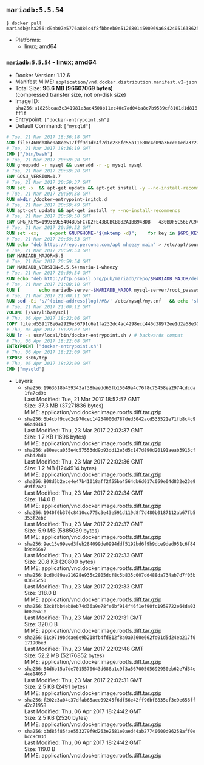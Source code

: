 ## `mariadb:5.5.54`

```console
$ docker pull mariadb@sha256:d9ab07e5776a886c4f8fbbeeb0e51268014590969a68424051638625fdd68e92
```

-	Platforms:
	-	linux; amd64

### `mariadb:5.5.54` - linux; amd64

-	Docker Version: 1.12.6
-	Manifest MIME: `application/vnd.docker.distribution.manifest.v2+json`
-	Total Size: **96.6 MB (96607069 bytes)**  
	(compressed transfer size, not on-disk size)
-	Image ID: `sha256:a1826bcaa3c341981e3ac4508b11ec40c7ad04ba8c7b9589cf8101d1d818ff1f`
-	Entrypoint: `["docker-entrypoint.sh"]`
-	Default Command: `["mysqld"]`

```dockerfile
# Tue, 21 Mar 2017 18:36:18 GMT
ADD file:460db8bc0a8ce517fff9d1dc4f7d1e238fc55a11e80c4d09a36cc01ed7372733 in / 
# Tue, 21 Mar 2017 18:36:19 GMT
CMD ["/bin/bash"]
# Tue, 21 Mar 2017 20:59:20 GMT
RUN groupadd -r mysql && useradd -r -g mysql mysql
# Tue, 21 Mar 2017 20:59:20 GMT
ENV GOSU_VERSION=1.7
# Tue, 21 Mar 2017 20:59:37 GMT
RUN set -x 	&& apt-get update && apt-get install -y --no-install-recommends ca-certificates wget && rm -rf /var/lib/apt/lists/* 	&& wget -O /usr/local/bin/gosu "https://github.com/tianon/gosu/releases/download/$GOSU_VERSION/gosu-$(dpkg --print-architecture)" 	&& wget -O /usr/local/bin/gosu.asc "https://github.com/tianon/gosu/releases/download/$GOSU_VERSION/gosu-$(dpkg --print-architecture).asc" 	&& export GNUPGHOME="$(mktemp -d)" 	&& gpg --keyserver ha.pool.sks-keyservers.net --recv-keys B42F6819007F00F88E364FD4036A9C25BF357DD4 	&& gpg --batch --verify /usr/local/bin/gosu.asc /usr/local/bin/gosu 	&& rm -r "$GNUPGHOME" /usr/local/bin/gosu.asc 	&& chmod +x /usr/local/bin/gosu 	&& gosu nobody true 	&& apt-get purge -y --auto-remove ca-certificates wget
# Tue, 21 Mar 2017 20:59:38 GMT
RUN mkdir /docker-entrypoint-initdb.d
# Tue, 21 Mar 2017 20:59:49 GMT
RUN apt-get update && apt-get install -y --no-install-recommends 		apt-transport-https ca-certificates 		pwgen 	&& rm -rf /var/lib/apt/lists/*
# Tue, 21 Mar 2017 20:59:50 GMT
ENV GPG_KEYS=199369E5404BD5FC7D2FE43BCBCB082A1BB943DB 	430BDF5C56E7C94E848EE60C1C4CBDCDCD2EFD2A 	4D1BB29D63D98E422B2113B19334A25F8507EFA5
# Tue, 21 Mar 2017 20:59:52 GMT
RUN set -ex; 	export GNUPGHOME="$(mktemp -d)"; 	for key in $GPG_KEYS; do 		gpg --keyserver ha.pool.sks-keyservers.net --recv-keys "$key"; 	done; 	gpg --export $GPG_KEYS > /etc/apt/trusted.gpg.d/mariadb.gpg; 	rm -r "$GNUPGHOME"; 	apt-key list
# Tue, 21 Mar 2017 20:59:53 GMT
RUN echo "deb https://repo.percona.com/apt wheezy main" > /etc/apt/sources.list.d/percona.list 	&& { 		echo 'Package: *'; 		echo 'Pin: release o=Percona Development Team'; 		echo 'Pin-Priority: 998'; 	} > /etc/apt/preferences.d/percona
# Tue, 21 Mar 2017 20:59:53 GMT
ENV MARIADB_MAJOR=5.5
# Tue, 21 Mar 2017 20:59:54 GMT
ENV MARIADB_VERSION=5.5.54+maria-1~wheezy
# Tue, 21 Mar 2017 20:59:54 GMT
RUN echo "deb http://ftp.osuosl.org/pub/mariadb/repo/$MARIADB_MAJOR/debian wheezy main" > /etc/apt/sources.list.d/mariadb.list 	&& { 		echo 'Package: *'; 		echo 'Pin: release o=MariaDB'; 		echo 'Pin-Priority: 999'; 	} > /etc/apt/preferences.d/mariadb
# Tue, 21 Mar 2017 21:00:10 GMT
RUN { 		echo mariadb-server-$MARIADB_MAJOR mysql-server/root_password password 'unused'; 		echo mariadb-server-$MARIADB_MAJOR mysql-server/root_password_again password 'unused'; 	} | debconf-set-selections 	&& apt-get update 	&& apt-get install -y 		mariadb-server=$MARIADB_VERSION 		percona-xtrabackup 		socat 	&& rm -rf /var/lib/apt/lists/* 	&& sed -ri 's/^user\s/#&/' /etc/mysql/my.cnf /etc/mysql/conf.d/* 	&& rm -rf /var/lib/mysql && mkdir -p /var/lib/mysql /var/run/mysqld 	&& chown -R mysql:mysql /var/lib/mysql /var/run/mysqld 	&& chmod 777 /var/run/mysqld
# Tue, 21 Mar 2017 21:00:11 GMT
RUN sed -Ei 's/^(bind-address|log)/#&/' /etc/mysql/my.cnf 	&& echo 'skip-host-cache\nskip-name-resolve' | awk '{ print } $1 == "[mysqld]" && c == 0 { c = 1; system("cat") }' /etc/mysql/my.cnf > /tmp/my.cnf 	&& mv /tmp/my.cnf /etc/mysql/my.cnf
# Tue, 21 Mar 2017 21:00:12 GMT
VOLUME [/var/lib/mysql]
# Thu, 06 Apr 2017 18:22:06 GMT
COPY file:d559178e6a2929e36791c6a1fa232dc4ac4298ecc446d38972ee1d2a58e30621 in /usr/local/bin/ 
# Thu, 06 Apr 2017 18:22:07 GMT
RUN ln -s usr/local/bin/docker-entrypoint.sh / # backwards compat
# Thu, 06 Apr 2017 18:22:08 GMT
ENTRYPOINT ["docker-entrypoint.sh"]
# Thu, 06 Apr 2017 18:22:09 GMT
EXPOSE 3306/tcp
# Thu, 06 Apr 2017 18:22:09 GMT
CMD ["mysqld"]
```

-	Layers:
	-	`sha256:1963618b459343af38baedd65fb15049a4c76f8c75458ea2974cdcda1fa7cd9b`  
		Last Modified: Tue, 21 Mar 2017 18:52:57 GMT  
		Size: 37.3 MB (37271836 bytes)  
		MIME: application/vnd.docker.image.rootfs.diff.tar.gzip
	-	`sha256:6b4cbf9ced2c970cec14234000d787ded3042acd535521e71fb8c4c966a40464`  
		Last Modified: Thu, 23 Mar 2017 22:02:37 GMT  
		Size: 1.7 KB (1696 bytes)  
		MIME: application/vnd.docker.image.rootfs.diff.tar.gzip
	-	`sha256:a80eeca035e4c57553dd9b93dd12e3d5c147d890d20191aeab3916cfc5bd2bd1`  
		Last Modified: Thu, 23 Mar 2017 22:02:36 GMT  
		Size: 1.2 MB (1244914 bytes)  
		MIME: application/vnd.docker.image.rootfs.diff.tar.gzip
	-	`sha256:808d5b2ece4e47b41018aff2f55ba4564db6d017c059e04d832e23e9d9ff2a29`  
		Last Modified: Thu, 23 Mar 2017 22:02:34 GMT  
		Size: 114.0 B  
		MIME: application/vnd.docker.image.rootfs.diff.tar.gzip
	-	`sha256:1940f0b376c8410cc775c3e43e591d119d8f7d480b0187112ab67fb5353f2ebc`  
		Last Modified: Thu, 23 Mar 2017 22:02:37 GMT  
		Size: 5.9 MB (5885089 bytes)  
		MIME: application/vnd.docker.image.rootfs.diff.tar.gzip
	-	`sha256:9ec15e99eed3feb284099de0994ddf5192bd6f9b9dce9ded951c6f84b9de66a7`  
		Last Modified: Thu, 23 Mar 2017 22:02:33 GMT  
		Size: 20.8 KB (20800 bytes)  
		MIME: application/vnd.docker.image.rootfs.diff.tar.gzip
	-	`sha256:8cd0d89ae21628e935c2805dcf8c5b835c007dd488da734ab7d7f05b03685c50`  
		Last Modified: Thu, 23 Mar 2017 22:02:33 GMT  
		Size: 318.0 B  
		MIME: application/vnd.docker.image.rootfs.diff.tar.gzip
	-	`sha256:32c8fbb4eb8eb74d36a9e78fe6bf914f46f1ef90fc1959722e64da03b08e6a1e`  
		Last Modified: Thu, 23 Mar 2017 22:02:31 GMT  
		Size: 320.0 B  
		MIME: application/vnd.docker.image.rootfs.diff.tar.gzip
	-	`sha256:61c9719bddae6e9b218fb4fd812f8a0a0360e662fd01d5d24eb217f017190be3`  
		Last Modified: Thu, 23 Mar 2017 22:02:48 GMT  
		Size: 52.2 MB (52176852 bytes)  
		MIME: application/vnd.docker.image.rootfs.diff.tar.gzip
	-	`sha256:84d6b15a7de7015570643d686a1c9f3a56700505692950eb62e7d34e4ee14057`  
		Last Modified: Thu, 23 Mar 2017 22:02:31 GMT  
		Size: 2.5 KB (2491 bytes)  
		MIME: application/vnd.docker.image.rootfs.diff.tar.gzip
	-	`sha256:f202c3a04c37dfab65aee09245f6df56e42ff96bf8835ef3e9e656ff42c71958`  
		Last Modified: Thu, 06 Apr 2017 18:24:42 GMT  
		Size: 2.5 KB (2520 bytes)  
		MIME: application/vnd.docker.image.rootfs.diff.tar.gzip
	-	`sha256:b3d85f854ae553279f9d263e2581e0aed44ab27740600d96258aff0ebcc9c03d`  
		Last Modified: Thu, 06 Apr 2017 18:24:42 GMT  
		Size: 119.0 B  
		MIME: application/vnd.docker.image.rootfs.diff.tar.gzip
